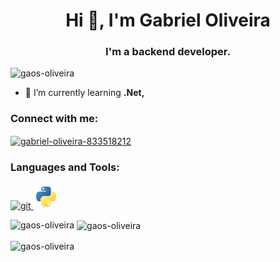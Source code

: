 <h1 align="center">Hi 👋, I'm Gabriel Oliveira</h1>
<h3 align="center">I'm a backend developer.</h3>

<p align="left"> <img src="https://komarev.com/ghpvc/?username=gaos-oliveira&label=Profile%20views&color=0e75b6&style=flat" alt="gaos-oliveira" /> </p>

- 🌱 I’m currently learning **.Net,**

<h3 align="left">Connect with me:</h3>
<p align="left">
<a href="https://linkedin.com/in/gabriel-oliveira-833518212" target="blank"><img align="center" src="https://raw.githubusercontent.com/rahuldkjain/github-profile-readme-generator/master/src/images/icons/Social/linked-in-alt.svg" alt="gabriel-oliveira-833518212" height="30" width="40" /></a>
</p>

<h3 align="left">Languages and Tools:</h3>
<p align="left"> <a href="https://git-scm.com/" target="_blank" rel="noreferrer"> <img src="https://www.vectorlogo.zone/logos/git-scm/git-scm-icon.svg" alt="git" width="40" height="40"/> </a> <a href="https://www.python.org" target="_blank" rel="noreferrer"> <img src="https://raw.githubusercontent.com/devicons/devicon/master/icons/python/python-original.svg" alt="python" width="40" height="40"/> </a> </p>

<p><img align="left" src="https://github-readme-stats.vercel.app/api/top-langs?username=gaos-oliveira&show_icons=true&locale=en&layout=compact" alt="gaos-oliveira" /></p>

<p>&nbsp;<img align="center" src="https://github-readme-stats.vercel.app/api?username=gaos-oliveira&show_icons=true&locale=en" alt="gaos-oliveira" /></p>

<p><img align="center" src="https://github-readme-streak-stats.herokuapp.com/?user=gaos-oliveira&" alt="gaos-oliveira" /></p>
